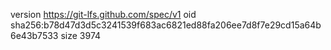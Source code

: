 version https://git-lfs.github.com/spec/v1
oid sha256:b78d47d3d5c3241539f683ac6821ed88fa206ee7d8f7e29cd15a64b6e43b7533
size 3974
